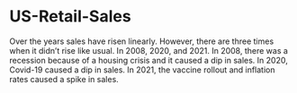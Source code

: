 # US-Retail-Sales

Over the years sales have risen linearly. However, there are three times when it didn’t rise like usual. In 2008, 2020, and 2021. In 2008, there was a recession because of a housing crisis and it caused a dip in sales. In 2020, Covid-19 caused a dip in sales. In 2021, the vaccine rollout and inflation rates caused a spike in sales.
